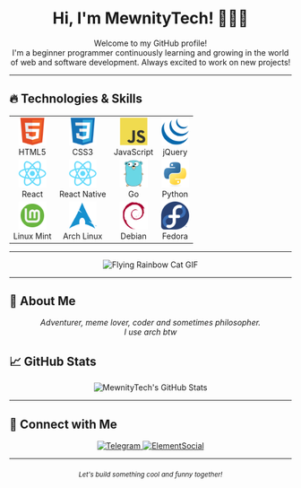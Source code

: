 <div align="center">
  <h1>Hi, I'm MewnityTech! 👾👾👾</h1>
  <p>
    Welcome to my GitHub profile!<br>
    I'm a beginner programmer continuously learning and growing in the world of web and software development. Always excited to work on new projects!
  </p>
</div>

---

## 🔥 Technologies & Skills

<div align="center">
  <table>
    <tr>
      <td align="center"><img src="https://raw.githubusercontent.com/devicons/devicon/master/icons/html5/html5-original.svg" width="50" alt="HTML5"/><br>HTML5</td>
      <td align="center"><img src="https://raw.githubusercontent.com/devicons/devicon/master/icons/css3/css3-original.svg" width="50" alt="CSS3"/><br>CSS3</td>
      <td align="center"><img src="https://raw.githubusercontent.com/devicons/devicon/master/icons/javascript/javascript-original.svg" width="50" alt="JavaScript"/><br>JavaScript</td>
      <td align="center"><img src="https://raw.githubusercontent.com/devicons/devicon/master/icons/jquery/jquery-original.svg" width="50" alt="jQuery"/><br>jQuery</td>
    </tr>
    <tr>
      <td align="center"><img src="https://raw.githubusercontent.com/devicons/devicon/master/icons/react/react-original.svg" width="50" alt="React"/><br>React</td>
      <td align="center"><img src="https://raw.githubusercontent.com/devicons/devicon/master/icons/react/react-original.svg" width="50" alt="React Native"/><br>React Native</td>
      <td align="center"><img src="https://raw.githubusercontent.com/devicons/devicon/master/icons/go/go-original.svg" width="50" alt="Go"/><br>Go</td>
      <td align="center"><img src="https://raw.githubusercontent.com/devicons/devicon/master/icons/python/python-original.svg" width="50" alt="Python"/><br>Python</td>
    </tr>
    <tr>
      <td align="center"><img src="https://raw.githubusercontent.com/devicons/devicon/master/icons/linuxmint/linuxmint-original.svg" width="50" alt="Linux Mint"/><br>Linux Mint</td>
      <td align="center"><img src="https://raw.githubusercontent.com/devicons/devicon/master/icons/archlinux/archlinux-original.svg" width="50" alt="Arch Linux"/><br>Arch Linux</td>
      <td align="center"><img src="https://raw.githubusercontent.com/devicons/devicon/master/icons/debian/debian-original.svg" width="50" alt="Debian"/><br>Debian</td>
      <td align="center"><img src="https://raw.githubusercontent.com/devicons/devicon/master/icons/fedora/fedora-original.svg" width="50" alt="Fedora"/><br>Fedora</td>
    </tr>
  </table>
</div>

---

<div align="center">
  <img src="https://media.tenor.com/uZv4t9KXvCMAAAAC/rainbow-cat-rainbow.gif" alt="Flying Rainbow Cat GIF" width="400"/>
</div>

---
## 🚀 About Me

<div align="center">
  <em>
    Adventurer, meme lover, coder and sometimes philosopher.<br>
    I use arch btw
  </em>
</div>

## 📈 GitHub Stats

<div align="center">
  <img src="https://github-readme-stats.vercel.app/api?username=MewnityTech&show_icons=true&theme=radical" alt="MewnityTech's GitHub Stats" />
</div>

---

## 🤝 Connect with Me

<div align="center">
  <a href="https://t.me/mewntech" target="_blank">
    <img src="https://img.shields.io/badge/Telegram-26A5E4?style=for-the-badge&logo=telegram&logoColor=white" alt="Telegram">
  </a>
  <a href="https://elemsocial.com/e/mewnity" target="_blank">
    <img src="https://img.shields.io/badge/ElementSocial-008000?style=for-the-badge&logo=element&logoColor=white" alt="ElementSocial">
  </a>
</div>

---

<div align="center">
  <sub>
    <i>Let's build something cool and funny together!</i>
  </sub>
</div>
